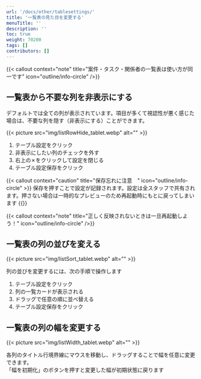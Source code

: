 ```yaml
---
url: '/docs/other/tablesettings/'
title: '一覧表の見た目を変更する'
menuTitle: ''
description: ''
toc: true
weight: 70200
tags: []
contributors: []
---
```


{{< callout context="note" title="案件・タスク・関係者の一覧表は使い方が同一です" icon="outline/info-circle" />}}

## 一覧表から不要な列を非表示にする

デフォルトでは全ての列が表示されています。項目が多くて視認性が悪く感じた場合は、不要な列を隠す（非表示にする）ことができます。

{{< picture src="img/listRowHide_tablet.webp" alt="" >}}

1. テーブル設定をクリック
2. 非表示にしたい列のチェックを外す
3. 右上の✗をクリックして設定を閉じる
4. テーブル設定保存をクリック

{{< callout context="caution" title="保存忘れに注意　" icon="outline/info-circle" >}}
保存を押すことで設定が記録されます。設定は全スタッフで共有されます。押さない場合は一時的なプレビューのため再起動時にもとに戻ってしまいます
{{</callout>}}

{{< callout context="note" title="正しく反映されないときは一旦再起動しよう！" icon="outline/info-circle" />}}

## 一覧表の列の並びを変える

{{< picture src="img/listSort_tablet.webp" alt="" >}}

列の並びを変更するには、次の手順で操作します

1. テーブル設定をクリック
2. 列の一覧カードが表示される
3. ドラッグで任意の順に並べ替える
4. テーブル設定保存をクリック

## 一覧表の列の幅を変更する

{{< picture src="img/listWidth_tablet.webp" alt="" >}}

各列のタイトル行境界線にマウスを移動し、ドラッグすることで幅を任意に変更できます。  
 「幅を初期化」のボタンを押すと変更した幅が初期状態に戻ります
